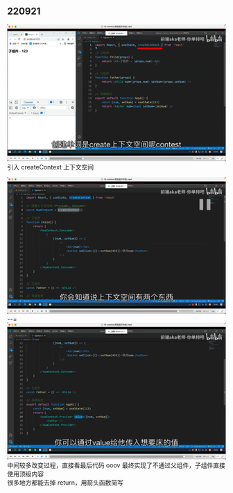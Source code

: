 ## 220921

![](./img/2022-09-21-17-18-19.png)  
引入 createContext 上下文空间

![](./img/2022-09-21-17-23-31.png)  
--=  
![](./img/2022-09-21-17-23-57.png)  
中间较多改变过程，直接看最后代码 ooov
最终实现了不通过父组件，子组件直接使用顶级内容  
很多地方都能去掉 return，用箭头函数简写
